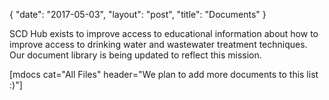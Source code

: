 {
   "date": "2017-05-03",
   "layout": "post",
   "title": "Documents"
}

<div id="dpocs2"></div>

SCD Hub exists to improve access to educational information about how to improve access to drinking water and wastewater treatment techniques.  Our document library is being updated to reflect this mission.

[mdocs cat="All Files" header="We plan to add more documents to this list :)"]